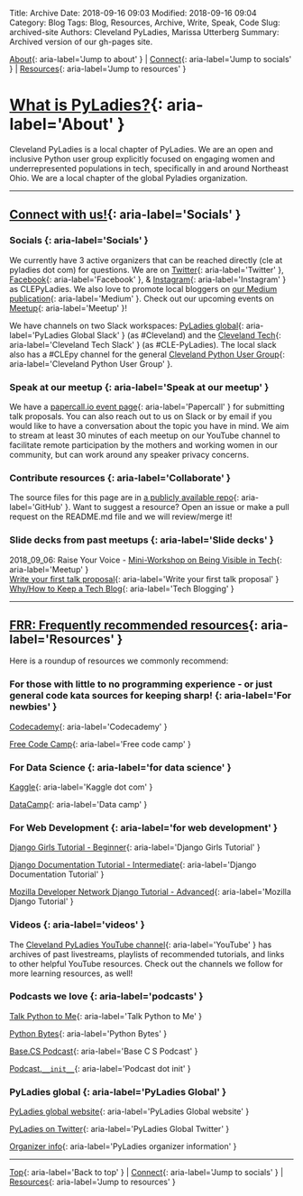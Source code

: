 Title: Archive
Date: 2018-09-16 09:03
Modified: 2018-09-16 09:04
Category: Blog
Tags: Blog, Resources, Archive, Write, Speak, Code
Slug: archived-site
Authors: Cleveland PyLadies, Marissa Utterberg
Summary: Archived version of our gh-pages site.

[About](https://clepyladies.github.io/pyladies-official/archived-site.html#about){: aria-label='Jump to about' } | [Connect](https://clepyladies.github.io/pyladies-official/archived-site.html#connect){: aria-label='Jump to socials' } | [Resources](https://clepyladies.github.io/pyladies-official/archived-site.html#frequently-recommended-resources){: aria-label='Jump to resources' }

# [What is PyLadies?](#about){: aria-label='About' }

Cleveland PyLadies is a local chapter of PyLadies. We are an open and inclusive Python user group explicitly focused on engaging women and underrepresented populations in tech, specifically in and around Northeast Ohio. We are a local chapter of the global Pyladies organization.

---

## [Connect with us!](#connect){: aria-label='Socials' }

### Socials {: aria-label='Socials' }

We currently have 3 active organizers that can be reached directly (cle at pyladies dot com) for questions. We are on [Twitter](https://www.twitter.com/CLEPyLadies/){: aria-label='Twitter' }, [Facebook](https://www.facebook.com/clepyladies/){: aria-label='Facebook' }, & [Instagram](https://www.instagram.com/CLEPyLadies/){: aria-label='Instagram' } as CLEPyLadies. We also love to promote local bloggers on [our Medium publication](https://medium.com/cleveland-pyladies/){: aria-label='Medium' }. Check out our upcoming events on [Meetup](https://www.meetup.com/CLE-PyLadies/){: aria-label='Meetup' }!

We have channels on two Slack workspaces: [PyLadies global](https://slackin.pyladies.com/){: aria-label='PyLadies Global Slack' } (as #Cleveland) and the [Cleveland Tech](https://cleveland-tech.slack.com/){: aria-label='Cleveland Tech Slack' } (as #CLE-PyLadies). The local slack also has a #CLEpy channel for the general [Cleveland Python User Group](https://www.clepy.org/){: aria-label='Cleveland Python User Group' }.

### Speak at our meetup {: aria-label='Speak at our meetup' }

We have a [papercall.io event page](https://www.papercall.io/clepyladies){: aria-label='Papercall' } for submitting talk proposals. You can also reach out to us on Slack or by email if you would like to have a conversation about the topic you have in mind. We aim to stream at least 30 minutes of each meetup on our YouTube channel to facilitate remote participation by the mothers and working women in our community, but can work around any speaker privacy concerns.

### Contribute resources {: aria-label='Collaborate' }

The source files for this page are in [a publicly available repo](https://github.com/CLEPyLadies/CLEPyLadies.github.io){: aria-label='GitHub' }. Want to suggest a resource? Open an issue or make a pull request on the README.md file and we will review/merge it!

### Slide decks from past meetups {: aria-label='Slide decks' }

2018_09_06: Raise Your Voice - [Mini-Workshop on Being Visible in Tech](http://meetu.ps/e/FLvfB/DxhG9/f){: aria-label='Meetup' }  
   [Write your first talk proposal](https://docs.google.com/presentation/d/19BdDbowE1Ec9bbDyD9LfhYsSUllm5qera-eH2APkk28/edit?usp=sharing){: aria-label='Write your first talk proposal' }  
   [Why/How to Keep a Tech Blog](https://docs.google.com/presentation/d/1KPfsylMuSTvbIzJULoZCJS4rTpbm6M2rauXJAvdwrjk/edit?usp=sharing){: aria-label='Tech Blogging' }

---

## [FRR: Frequently recommended resources](#frequently-recommended-resources){: aria-label='Resources' }

Here is a roundup of resources we commonly recommend:

### For those with little to no programming experience - or just general code kata sources for keeping sharp! {: aria-label='For newbies' }

[Codecademy](https://www.codecademy.com/learn/learn-python){: aria-label='Codecademy' }

[Free Code Camp](https://learn.freecodecamp.org/){: aria-label='Free code camp' }

### For Data Science {: aria-label='for data science' }

[Kaggle](https://www.kaggle.com){: aria-label='Kaggle dot com' }

[DataCamp](https://www.datacamp.com/tracks/skill){: aria-label='Data camp' }

### For Web Development {: aria-label='for web development' }

[Django Girls Tutorial - Beginner](https://tutorial.djangogirls.org/){: aria-label='Django Girls Tutorial' }

[Django Documentation Tutorial - Intermediate](https://docs.djangoproject.com/en/2.1/intro/tutorial01/){: aria-label='Django Documentation Tutorial' }

[Mozilla Developer Network Django Tutorial - Advanced](https://developer.mozilla.org/en-US/docs/Learn/Server-side/Django/Tutorial_local_library_website){: aria-label='Mozilla Django Tutorial' }

### Videos {: aria-label='videos' }

The [Cleveland PyLadies YouTube channel](https://www.youtube.com/channel/UCrX6AAcxXO_-8gitJWdjkuw?view_as=subscriber){: aria-label='YouTube' } has archives of past livestreams, playlists of recommended tutorials, and links to other helpful YouTube resources. Check out the channels we follow for more learning resources, as well!

### Podcasts we love {: aria-label='podcasts' }

[Talk Python to Me](https://talkpython.fm/){: aria-label='Talk Python to Me' }

[Python Bytes](https://pythonbytes.fm/){: aria-label='Python Bytes' }

[Base.CS Podcast](https://www.codenewbie.org/basecs){: aria-label='Base C S Podcast' }

[Podcast.`__init__`](https://www.podcastinit.com/){: aria-label='Podcast dot init' }

### PyLadies global {: aria-label='PyLadies Global' }

[PyLadies global website](https://www.pyladies.com/){: aria-label='PyLadies Global website' }

[PyLadies on Twitter](https://www.twitter.com/pyladies/){: aria-label='PyLadies Global Twitter' }

[Organizer info](https://kit.pyladies.com/){: aria-label='PyLadies organizer information' }

---

[Top](https://clepyladies.github.io/pyladies-official/archived-site.html#about){: aria-label='Back to top' } | [Connect](https://clepyladies.github.io/pyladies-official/archived-site.html#connect){: aria-label='Jump to socials' } | [Resources](https://clepyladies.github.io/pyladies-official/archived-site.html#frequently-recommended-resources){: aria-label='Jump to resources' }

